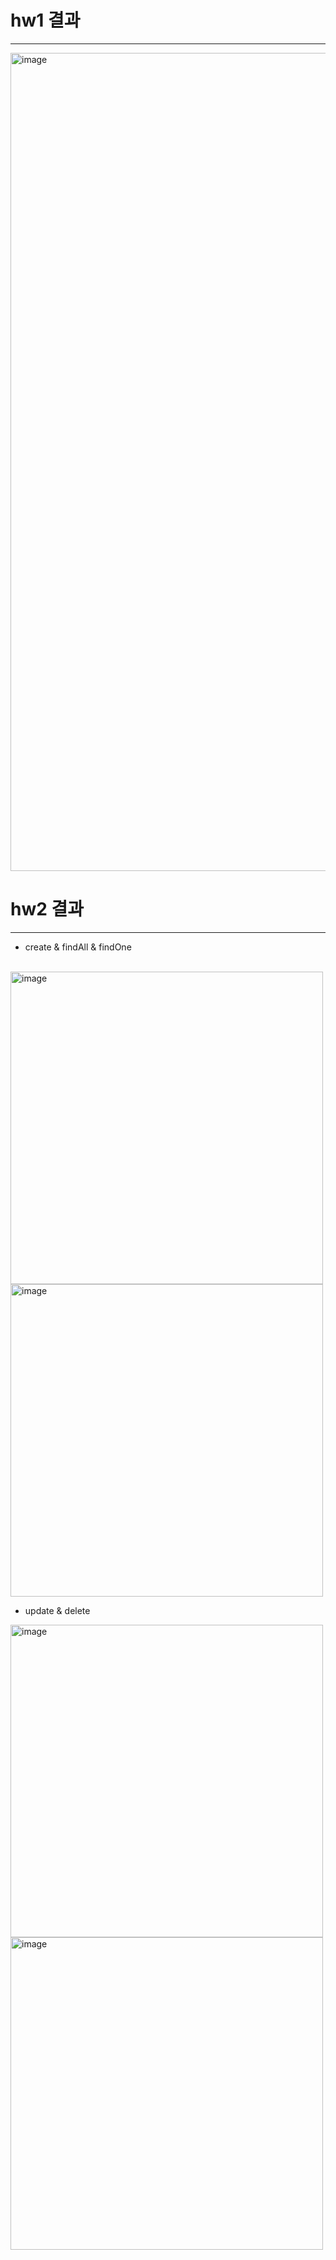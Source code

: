 # hw1 결과
-------- 
<img width="1309" alt="image" src="https://github.com/2nd-PARD-SERVER-PART/Server-juhyun/assets/109461985/e4a9c509-6393-4b36-a363-a5170988646d">

# hw2 결과
-------- 
- create & findAll & findOne
<br />
<img width="500" height="500" alt="image" src="https://github.com/2nd-PARD-SERVER-PART/Server-juhyun/assets/109461985/2bc008f3-ed9a-473c-9683-2032027970c6">
<img width="500" height="500" alt="image" src="https://github.com/2nd-PARD-SERVER-PART/Server-juhyun/assets/109461985/6cc21651-7ed8-4e0d-928c-c1ec4945b9db">

- update & delete
<img width="500" height="500" alt="image" src="https://github.com/2nd-PARD-SERVER-PART/Server-juhyun/assets/109461985/b2d859ee-9cfe-4fd9-a468-cbb433bb3942">
<img width="500" height="500" alt="image" src="https://github.com/2nd-PARD-SERVER-PART/Server-juhyun/assets/109461985/1d60ef4f-0ac2-498f-88b4-815d6e44488d">



